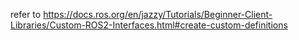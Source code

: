 refer to https://docs.ros.org/en/jazzy/Tutorials/Beginner-Client-Libraries/Custom-ROS2-Interfaces.html#create-custom-definitions
